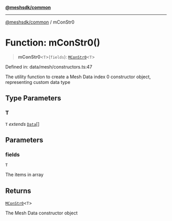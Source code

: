 [**@meshsdk/common**](../README.md)

***

[@meshsdk/common](../globals.md) / mConStr0

# Function: mConStr0()

> **mConStr0**\<`T`\>(`fields`): [`MConStr0`](../type-aliases/MConStr0.md)\<`T`\>

Defined in: data/mesh/constructors.ts:47

The utility function to create a Mesh Data index 0 constructor object, representing custom data type

## Type Parameters

### T

`T` *extends* [`Data`](../type-aliases/Data.md)[]

## Parameters

### fields

`T`

The items in array

## Returns

[`MConStr0`](../type-aliases/MConStr0.md)\<`T`\>

The Mesh Data constructor object
